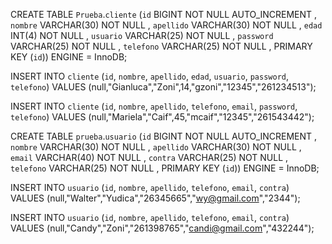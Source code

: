 CREATE TABLE `Prueba`.`cliente` (`id` BIGINT NOT NULL AUTO_INCREMENT , `nombre` VARCHAR(30) NOT NULL , `apellido` VARCHAR(30) NOT NULL , `edad` INT(4) NOT NULL , `usuario` VARCHAR(25) NOT NULL , `password` VARCHAR(25) NOT NULL , `telefono` VARCHAR(25) NOT NULL , PRIMARY KEY (`id`)) ENGINE = InnoDB;

INSERT INTO `cliente` (`id`, `nombre`, `apellido`, `edad`, `usuario`, `password`, `telefono`) VALUES (null,"Gianluca","Zoni",14,"gzoni","12345","261234513");

INSERT INTO `cliente` (`id`, `nombre`, `apellido`, `telefono`, `email`, `password`, `telefono`) VALUES (null,"Mariela","Caif",45,"mcaif","12345","261543442");






CREATE TABLE `prueba`.`usuario` (`id` BIGINT NOT NULL AUTO_INCREMENT , `nombre` VARCHAR(30) NOT NULL , `apellido` VARCHAR(30) NOT NULL , `email` VARCHAR(40) NOT NULL , `contra` VARCHAR(25) NOT NULL , `telefono` VARCHAR(25) NOT NULL , PRIMARY KEY (`id`)) ENGINE = InnoDB;

INSERT INTO `usuario` (`id`, `nombre`, `apellido`, `telefono`, `email`, `contra`) VALUES (null,"Walter","Yudica","26345665","wy@gmail.com","2344");

INSERT INTO `usuario` (`id`, `nombre`, `apellido`, `telefono`, `email`, `contra`) VALUES (null,"Candy","Zoni","261398765","candi@gmail.com","432244");
